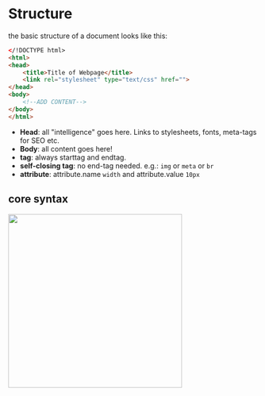 # Structure

the basic structure of a document looks like this:

```html
</!DOCTYPE html>
<html>
<head>
	<title>Title of Webpage</title>
	<link rel="stylesheet" type="text/css" href="">
</head>
<body>
	<!--ADD CONTENT-->
</body>
</html>
```

- **Head**: all "intelligence" goes here. Links to stylesheets, fonts, meta-tags for SEO etc.
- **Body**: all content goes here!
- **tag**: always starttag and endtag.
- **self-closing tag**: no end-tag needed. e.g.: `img` or `meta` or `br`
- **attribute**: attribute.name `width` and attribute.value `10px`

## core syntax
<img src="/pics/html-syntax.png" width="350"/>


